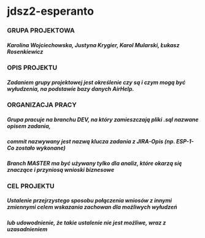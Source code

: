 # jdsz2-esperanto

### GRUPA PROJEKTOWA

##### Karolina Wojciechowska, Justyna Krygier, Karol Mularski, Łukasz Rosenkiewicz

### OPIS PROJEKTU

##### Zadaniem grupy projektowej jest określenie czy są i czym mogą być wyłudzenia, na podstawie bazy danych AirHelp. 

### ORGANIZACJA PRACY

##### Grupa pracuje na branchu DEV, na który zamieszczają pliki .sql nazwane opisem zadania, 
##### commit nazwywany jest nazwą klucza zadania z JIRA-Opis (np. ESP-1-Co zostało wykonane)
##### Branch MASTER ma być używany tylko dla analiz, które okarzą się znaczące i przyniosą wnioski biznesowe

### CEL PROJEKTU

##### Ustalenie przejrzystego sposobu połączenia wniosów z innymi zmiennymi celem wskazania zachowan dla możliwych wyłudzeń
##### lub udowodnienie, że takie ustalenie nie jest możliwe, wraz z uzasadnieniem
